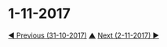 # 1-11-2017


[◀ Previous (31-10-2017)](https://github.com/humayuns/Workspace/blob/master/Diary/2017/October/31/notebook.md) [▲](https://github.com/humayuns/Workspace/tree/master/Diary/2017/November)
[Next (2-11-2017) ▶](https://github.com/humayuns/Workspace/blob/master/Diary/2017/November/2/notebook.md)
